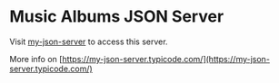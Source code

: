 # Music Albums JSON Server

Visit [my-json-server](https://my-json-server.typicode.com/williamquintas/Music-Albums-JSON-Server) to access this server.

More info on [https://my-json-server.typicode.com/](https://my-json-server.typicode.com/)
